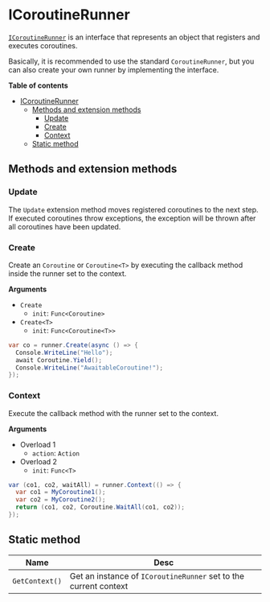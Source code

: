 # ICoroutineRunner

[`ICoroutineRunner`](../../src/AwaitableCoroutine/ICoroutineRunner.cs) 
is an interface that represents an object that registers and executes coroutines.

Basically, it is recommended to use the standard `CoroutineRunner`, but you can also create your own runner by implementing the interface.

**Table of contents**
- [ICoroutineRunner](#icoroutinerunner)
  - [Methods and extension methods](#methods-and-extension-methods)
    - [Update](#update)
    - [Create](#create)
    - [Context](#context)
  - [Static method](#static-method)

## Methods and extension methods

### Update
The `Update` extension method moves registered coroutines to the next step. If executed coroutines throw exceptions, the exception will be thrown after all coroutines have been updated.

### Create
Create an `Coroutine` or `Coroutine<T>` by executing the callback method inside the runner set to the context.

**Arguments**
* `Create`
  * `init`: `Func<Coroutine>`
* `Create<T>`
  * `init`: `Func<Coroutine<T>>`

```csharp
var co = runner.Create(async () => {
  Console.WriteLine("Hello");
  await Coroutine.Yield();
  Console.WriteLine("AwaitableCoroutine!");
});
```

### Context
Execute the callback method with the runner set to the context.

**Arguments**
* Overload 1
  * `action`: `Action`
* Overload 2
  * `init`: `Func<T>`

```csharp
var (co1, co2, waitAll) = runner.Context(() => {
  var co1 = MyCoroutine1();
  var co2 = MyCoroutine2();
  return (co1, co2, Coroutine.WaitAll(co1, co2));
});
```


## Static method
| Name | Desc |
| --- | --- |
| `GetContext()` | Get an instance of `ICoroutineRunner` set to the current context |
